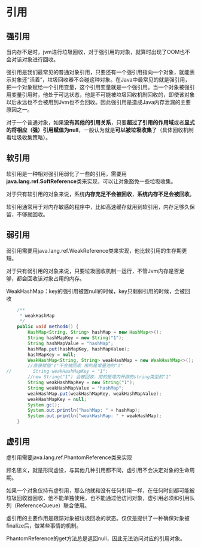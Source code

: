 # 引用

## 强引用

当内存不足时，jvm进行垃圾回收，对于强引用的对象，就算时出现了OOM也不会对该对象进行回收。

强引用是我们最常见的普通对象引用，只要还有一个强引用指向一个对象，就能表示对象还“活着”，垃圾回收器不会碰这种对象。在Java中最常见的就是强引用，把一个对象赋给一个引用变量，这个引用变量就是一个强引用。当一个对象被强引用变量引用时，他处于可达状态，他是不可能被垃圾回收机制回收的，即使该对象以后永远也不会被用到Jvm也不会回收。因此强引用是造成Java内存泄漏的主要原因之一。

对于一个普通对象，如果**没有其他的引用关系**，只要**超过了引用的作用域**或者**显式的将相应（强）引用赋值为null**，一般认为就是**可以被垃圾收集**了（具体回收机制看垃圾收集策略）。

## 软引用

软引用是一种相对强引用弱化了一些的引用，需要用**java.lang.ref.SoftReference**类来实现，可以让对象豁免一些垃圾收集。

对于只有软引用的对象来说，系统**内存充足不会被回收**，**系统内存不足会被回收**。

软引用通常用于对内存敏感的程序中，比如高速缓存就用到软引用，内存足够久保留，不够就回收。

## 弱引用

弱引用需要用java.lang.ref.WeakReference类来实现，他比软引用的生存期更短。

对于只有弱引用的对象来说，只要垃圾回收机制一运行，不管Jvm内存是否足够，都会回收该对象占用的内存。

WeakHashMap：key的强引用被置null的时候，key只剩弱引用的时候，会被回收

```java
    /**
     * weakHashMap
     */
    public void method4() {
        HashMap<String, String> hashMap = new HashMap<>();
        String hashMapKey = new String("1");
        String hashMapValue = "hashMap";
        hashMap.put(hashMapKey, hashMapValue);
        hashMapKey = null;
        WeakHashMap<String, String> weakHashMap = new WeakHashMap<>();
        //直接赋值"1"不会被回收 用的是常量池的"1"
//        String weakHashMapKey = "1";
        //new String("1") 会被回收，用的是堆内开辟的string类型的"1"
        String weakHashMapKey = new String("1");
        String weakHashMapValue = "hashMap";
        weakHashMap.put(weakHashMapKey, weakHashMapValue);
        weakHashMapKey = null;
        System.gc();
        System.out.println("hashMap: " + hashMap);
        System.out.println("weakHashMap: " + weakHashMap);
    }
```

## 虚引用

虚引用需要java.lang.ref.PhantomReference类来实现

顾名思义，就是形同虚设，与其他几种引用都不同，虚引用不会决定对象的生命周期。

如果一个对象仅持有虚引用，那么他就和没有任何引用一样，在任何时刻都可能被垃圾回收器回收，他不能单独使用，也不能通过他访问对象，虚引用必须和引用队列（ReferenceQueue）联合使用。

虚引用的主要作用是跟踪对象被垃圾回收的状态。仅仅是提供了一种确保对象被finalize后，做某些事情的机制。

PhantomReference的get方法总是返回null，因此无法访问对应的引用对象。